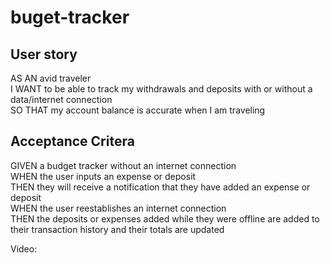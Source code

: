 # buget-tracker

## User story
AS AN avid traveler <br>
I WANT to be able to track my withdrawals and deposits with or without a data/internet connection <br>
SO THAT my account balance is accurate when I am traveling <br>

## Acceptance Critera 
GIVEN a budget tracker without an internet connection <br>
WHEN the user inputs an expense or deposit <br>
THEN they will receive a notification that they have added an expense or deposit <br>
WHEN the user reestablishes an internet connection <br>
THEN the deposits or expenses added while they were offline are added to their transaction history and their totals are updated <br>


Video:
